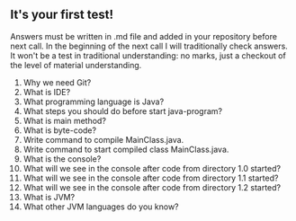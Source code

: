 ## **It's your first test!**

Answers must be written in .md file and added in your repository before next call. In the beginning of the next call I will traditionally check answers. It won't be a test in traditional understanding: no marks, just a checkout of the level of material understanding. 

1. Why we need Git?
2. What is IDE?
3. What programming language is Java?
4. What steps you should do before start java-program?
5. What is main method?
6. What is byte-code?
7. Write command to compile MainClass.java.
8. Write command to start compiled class MainClass.java.
9. What is the console?
10. What will we see in the console after code from directory 1.0 started?
11. What will we see in the console after code from directory 1.1 started?
12. What will we see in the console after code from directory 1.2 started?
13. What is JVM?
14. What other JVM languages do you know? 